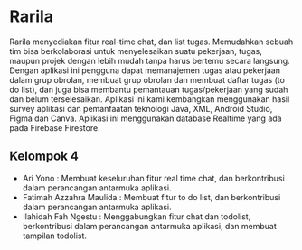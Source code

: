 # Rarila
Rarila menyediakan fitur real-time chat, dan list tugas. Memudahkan sebuah tim bisa berkolaborasi untuk menyelesaikan suatu pekerjaan, tugas, maupun projek dengan lebih mudah tanpa harus bertemu secara langsung. 
Dengan aplikasi ini pengguna dapat memanajemen tugas atau pekerjaan dalam grup obrolan, membuat grup obrolan dan membuat daftar tugas (to do list), dan juga bisa membantu pemantauan tugas/pekerjaan yang sudah dan belum terselesaikan.
Aplikasi ini kami kembangkan menggunakan hasil survey aplikasi dan pemanfaatan teknologi Java, XML, Android Studio, Figma dan Canva. Aplikasi ini menggunakan database Realtime yang ada pada Firebase Firestore. 

## Kelompok 4
- Ari Yono :	Membuat keseluruhan fitur real time chat, dan berkontribusi dalam perancangan antarmuka aplikasi.
- Fatimah Azzahra Maulida :	Membuat fitur to do list, dan berkontribusi dalam perancangan antarmuka aplikasi.
- Ilahidah Fah Ngestu	: Menggabungkan fitur chat dan todolist, berkontribusi dalam perancangan antarmuka aplikasi, dan membuat tampilan todolist.
